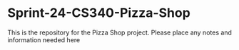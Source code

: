 # Sprint-24-CS340-Pizza-Shop
This is the repository for the Pizza Shop project. Please place any notes and information needed here 
